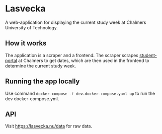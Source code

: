 # Lasvecka

A web-application for displaying the current study week at Chalmers University of Technology.

## How it works

The application is a scraper and a frontend. The scraper scrapes
[student-portal](https://www.student.chalmers.se/sp/academic_year_list) at Chalmers to get dates, which are then used in the frontend to determine the current study week.

## Running the app locally

Use command `docker-compose -f dev.docker-compose.yaml up` to run the dev docker-compose.yml.

## API

Visit https://lasvecka.nu/data for raw data.
